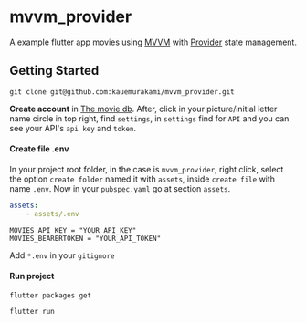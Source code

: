 # mvvm_provider

A example flutter app movies using [MVVM](https://learn.microsoft.com/pt-br/windows/uwp/data-binding/data-binding-and-mvvm) with [Provider](https://pub.dev/packages/provider) state management.

## Getting Started

`git clone git@github.com:kauemurakami/mvvm_provider.git`
<br/>

**Create account** in [The movie db](https://www.themoviedb.org/).
After, click in your picture/initial letter name circle in top right, find `settings`, in `settings` find for `API` and you can see your API's `api key` and `token`.
<br/>

#### Create file .env
In your project root folder, in the case is `mvvm_provider`, right click, select the option `create folder` named it with `assets`, inside `create file` with name `.env`. Now in your `pubspec.yaml` go at section `assets`.
```yaml
assets:
    - assets/.env
```
```.env
MOVIES_API_KEY = "YOUR_API_KEY"
MOVIES_BEARERTOKEN = "YOUR_API_TOKEN"
```
Add `*.env` in your `gitignore`

#### Run project

`flutter packages get`
<br/>

`flutter run`
